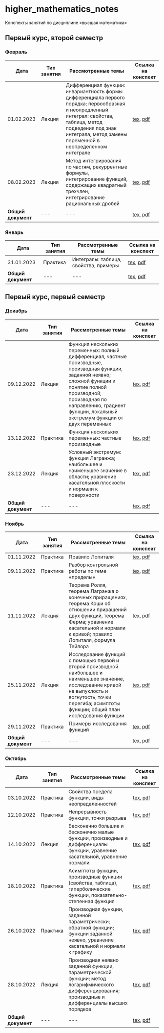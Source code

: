 # higher_mathematics_notes

Конспекты занятий по дисциплине «высшая математика»

## Первый курс, второй семестр

### Февраль

| Дата | Тип занятия | Рассмотренные темы | Ссылка на конспект |
|------|-------------|--------------------|--------------------|
| 01.02.2023 | Лекция | Дифференциал функции: инвариантность формы дифференциала первого порядка; первообразная и неопредленный интеграл: свойства, таблица, метод подведения под знак интеграла, метод замены переменной в неопределенном интеграле | [tex](years/year_01/semester_02/february/sources/01-02-2023.tex), [pdf](years/year_01/semester_02/february/renders/01-02-2023.pdf)       |
| 08.02.2023 | Лекция | Метод интегрирования по частям, рекуррентные формулы, интегрирование функций, содержащих квадратный трехчлен, интегрирование рациональных дробей | [tex](years/year_01/semester_02/february/sources/08-02-2023.tex), [pdf](years/year_01/semester_02/february/renders/08-02-2023.pdf)       |
| **Общий документ** | --- | --- | [tex](years/year_01/semester_02/february/sources/february.tex), [pdf](years/year_01/semester_02/february/renders/february.pdf) |


### Январь

| Дата | Тип занятия | Рассмотренные темы | Ссылка на конспект |
|------|-------------|--------------------|--------------------|
| 31.01.2023 | Практика | Интегралы: таблица, свойства, примеры | [tex](years/year_01/semester_02/january/sources/31-01-2023.tex), [pdf](years/year_01/semester_02/january/renders/31-01-2023.pdf)       |
| **Общий документ** | --- | --- | [tex](years/year_01/semester_02/january/sources/january.tex), [pdf](years/year_01/semester_02/january/renders/january.pdf) |


## Первый курс, первый семестр

### Декабрь

| Дата | Тип занятия | Рассмотренные темы | Ссылка на конспект |
|------|-------------|--------------------|--------------------|
| 09.12.2022 | Лекция | Функция нескольких переменных: полный дифференциал, частные производные, производная функции, заданной неявно; сложной функции и понятие полной производной; производная по направлению, градиент функции, локальный экстремум функции от двух переменных | [tex](years/year_01/semester_01/december/09-12-2022.tex), [pdf](years/year_01/semester_01/december/render/09-12-2022.pdf)       |
| 13.12.2022 | Практика | Функция нескольких переменных: частные производные | [tex](years/year_01/semester_01/december/13-12-2022.tex), [pdf](years/year_01/semester_01/december/render/13-12-2022.pdf) |
| 23.12.2022 | Лекция | Условный экстремум: функция Лагранжа; наибольшее и наименьшее значение в области; уравнение касательной плоскости и нормали к поверхности | [tex](years/year_01/semester_01/december/23-12-2022.tex), [pdf](years/year_01/semester_01/december/render/23-12-2022.pdf) |
| **Общий документ** | --- | --- | [tex](years/year_01/semester_01/december/december.tex), [pdf](years/year_01/semester_01/december/render/december.pdf) |

### Ноябрь

| Дата | Тип занятия | Рассмотренные темы | Ссылка на конспект |
|------|-------------|--------------------|--------------------|
| 01.11.2022 | Практика | Правило Лопиталя | [tex](years/year_01/semester_01/november/01-11-2022.tex), [pdf](years/year_01/semester_01/november/renders/01-11-2022.pdf)       |
| 09.11.2022 | Практика | Разбор контрольной работы по теме «пределы» | [tex](years/year_01/semester_01/november/09-11-2022.tex), [pdf](years/year_01/semester_01/november/renders/09-11-2022.pdf)       |
| 11.11.2022 | Лекция | Теорема Ролля, теорема Лагранжа о конечных приращениях, теорема Коши об отношении приращений двух функций, теорема Ферма; уравнение касательной и нормали к кривой; правило Лопиталя, формула Тейлора | [tex](years/year_01/semester_01/november/11-11-2022.tex), [pdf](years/year_01/semester_01/november/renders/11-11-2022.pdf)       |
| 25.11.2022 | Лекция | Исследование функций с помощью первой и второй производной: наибольшее и наименьшее значение, исследование кривой на выпуклость и вогнутость, точки перегиба; асимптоты функции; общий план исследования функции | [tex](years/year_01/semester_01/november/25-11-2022.tex), [pdf](years/year_01/semester_01/november/renders/25-11-2022.pdf)       |
| 29.11.2022 | Практика | Примеры исследования функций | [tex](years/year_01/semester_01/november/29-11-2022.tex), [pdf](years/year_01/semester_01/november/renders/29-11-2022.pdf)       |
| **Общий документ** | --- | --- | [tex](years/year_01/semester_01/november/november.tex), [pdf](years/year_01/semester_01/november/renders/november.pdf) |


### Октябрь

| Дата | Тип занятия | Рассмотренные темы | Ссылка на конспект |
|------|-------------|--------------------|--------------------|
| 03.10.2022 | Практика | Свойства предела функции, виды неопределенностей | [tex](years/year_01/semester_01/october/03-10-2022.tex), [pdf](years/year_01/semester_01/october/render/03-10-2022.pdf)       |
| 12.10.2022 | Практика | Непрерывность функции, точки разрыва             | [tex](years/year_01/semester_01/october/12-10-2022.tex), [pdf](years/year_01/semester_01/october/render/12-10-2022.pdf)       |
| 14.10.2022 | Лекция | Бесконечно большие и бесконечно малые функции, производные и дифференциалы функции, уравнение касательной, уравнение нормали | [tex](years/year_01/semester_01/october/14-10-2022.tex), [pdf](years/year_01/semester_01/october/render/14-10-2022.pdf) |
| 18.10.2022 | Практика | Асимптоты функции, производные функции (свойства, таблица), гиперболические функции, показательно-степенная функция | [tex](years/year_01/semester_01/october/18-10-2022.tex), [pdf](years/year_01/semester_01/october/render/18-10-2022.pdf) |
| 26.10.2022 | Практика | Производная функции, заданной параметрически; обратной функции; функции заданной неявно, уравнение касательной и нормали к графику | [tex](years/year_01/semester_01/october/26-10-2022.tex), [pdf](years/year_01/semester_01/october/render/26-10-2022.pdf) |
| 28.10.2022 | Лекция | Производная неявно заданной функции, параметрической функции; метод логарифмического дифференцирования; производные и дифференциалы высших порядков | [tex](years/year_01/semester_01/october/28-10-2022.tex), [pdf](years/year_01/semester_01/october/render/28-10-2022.pdf) |
| **Общий документ** | --- | --- | [tex](years/year_01/semester_01/october/october.tex), [pdf](years/year_01/semester_01/october/render/october.pdf) |
